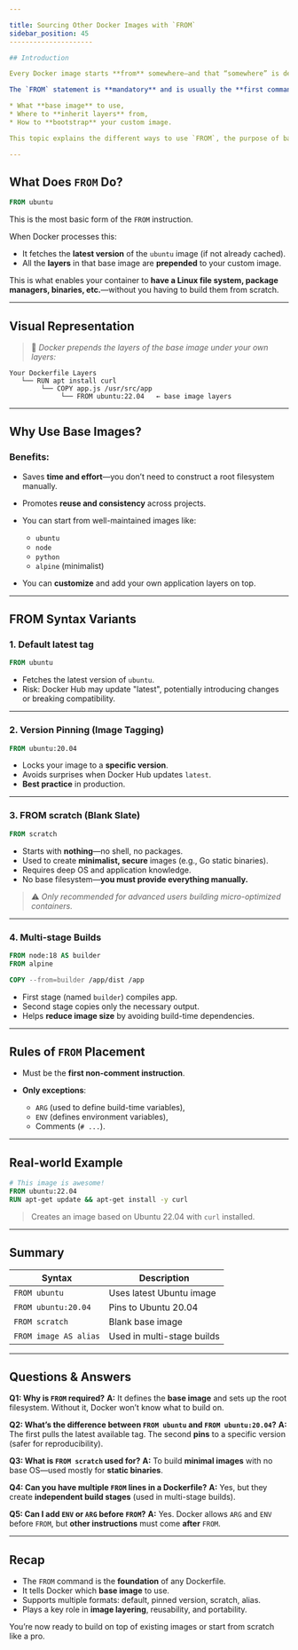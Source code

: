 ```yaml
---

title: Sourcing Other Docker Images with `FROM`
sidebar_position: 45
---------------------

## Introduction

Every Docker image starts **from** somewhere—and that “somewhere” is defined by the `FROM` instruction in a Dockerfile.

The `FROM` statement is **mandatory** and is usually the **first command** in every Dockerfile. It tells Docker:

* What **base image** to use,
* Where to **inherit layers** from,
* How to **bootstrap** your custom image.

This topic explains the different ways to use `FROM`, the purpose of base images, and the special case of `scratch`.

---
```


## What Does `FROM` Do?

```dockerfile
FROM ubuntu
```

This is the most basic form of the `FROM` instruction.

When Docker processes this:

- It fetches the **latest version** of the `ubuntu` image (if not already
  cached).
- All the **layers** in that base image are **prepended** to your custom image.

This is what enables your container to **have a Linux file system, package
managers, binaries, etc.**—without you having to build them from scratch.

---

## Visual Representation

> 📌 _Docker prepends the layers of the base image under your own layers:_

```text
Your Dockerfile Layers
   └── RUN apt install curl
        └── COPY app.js /usr/src/app
             └── FROM ubuntu:22.04   ← base image layers
```

---

## Why Use Base Images?

### Benefits:

- Saves **time and effort**—you don’t need to construct a root filesystem
  manually.
- Promotes **reuse and consistency** across projects.
- You can start from well-maintained images like:

  - `ubuntu`
  - `node`
  - `python`
  - `alpine` (minimalist)

- You can **customize** and add your own application layers on top.

---

## FROM Syntax Variants

### 1. **Default latest tag**

```dockerfile
FROM ubuntu
```

- Fetches the latest version of `ubuntu`.
- Risk: Docker Hub may update "latest", potentially introducing changes or
  breaking compatibility.

---

### 2. **Version Pinning (Image Tagging)**

```dockerfile
FROM ubuntu:20.04
```

- Locks your image to a **specific version**.
- Avoids surprises when Docker Hub updates `latest`.
- **Best practice** in production.

---

### 3. **FROM scratch (Blank Slate)**

```dockerfile
FROM scratch
```

- Starts with **nothing**—no shell, no packages.
- Used to create **minimalist, secure** images (e.g., Go static binaries).
- Requires deep OS and application knowledge.
- No base filesystem—**you must provide everything manually.**

> ⚠️ _Only recommended for advanced users building micro-optimized containers._

---

### 4. **Multi-stage Builds**

```dockerfile
FROM node:18 AS builder
FROM alpine

COPY --from=builder /app/dist /app
```

- First stage (named `builder`) compiles app.
- Second stage copies only the necessary output.
- Helps **reduce image size** by avoiding build-time dependencies.

---

## Rules of `FROM` Placement

- Must be the **first non-comment instruction**.
- **Only exceptions**:

  - `ARG` (used to define build-time variables),
  - `ENV` (defines environment variables),
  - Comments (`# ...`).

---

## Real-world Example

```dockerfile
# This image is awesome!
FROM ubuntu:22.04
RUN apt-get update && apt-get install -y curl
```

> Creates an image based on Ubuntu 22.04 with `curl` installed.

---

## Summary

| Syntax                | Description                |
| --------------------- | -------------------------- |
| `FROM ubuntu`         | Uses latest Ubuntu image   |
| `FROM ubuntu:20.04`   | Pins to Ubuntu 20.04       |
| `FROM scratch`        | Blank base image           |
| `FROM image AS alias` | Used in multi-stage builds |

---

## Questions & Answers

**Q1: Why is `FROM` required?** **A:** It defines the **base image** and sets up
the root filesystem. Without it, Docker won’t know what to build on.

**Q2: What’s the difference between `FROM ubuntu` and `FROM ubuntu:20.04`?**
**A:** The first pulls the latest available tag. The second **pins** to a
specific version (safer for reproducibility).

**Q3: What is `FROM scratch` used for?** **A:** To build **minimal images** with
no base OS—used mostly for **static binaries**.

**Q4: Can you have multiple `FROM` lines in a Dockerfile?** **A:** Yes, but they
create **independent build stages** (used in multi-stage builds).

**Q5: Can I add `ENV` or `ARG` before `FROM`?** **A:** Yes. Docker allows `ARG`
and `ENV` before `FROM`, but **other instructions** must come **after** `FROM`.

---

## Recap

- The `FROM` command is the **foundation** of any Dockerfile.
- It tells Docker which **base image** to use.
- Supports multiple formats: default, pinned version, scratch, alias.
- Plays a key role in **image layering**, reusability, and portability.

You’re now ready to build on top of existing images or start from scratch like a
pro.
